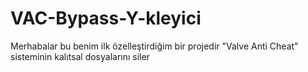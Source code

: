 # VAC-Bypass-Y-kleyici
Merhabalar bu benim ilk özelleştirdiğim bir projedir "Valve Anti Cheat" sisteminin kalıtsal dosyalarını siler  
